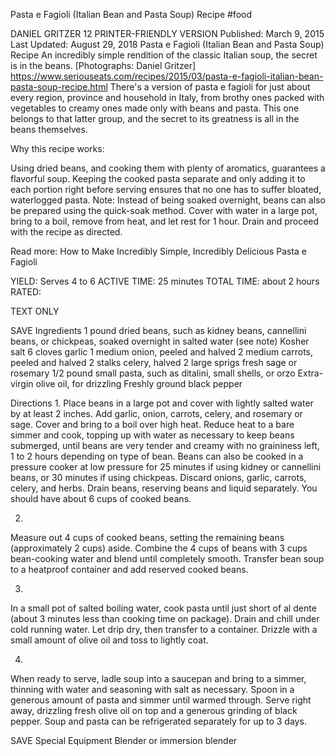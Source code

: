 Pasta e Fagioli (Italian Bean and Pasta Soup) Recipe
#food 

DANIEL GRITZER
12     PRINTER-FRIENDLY VERSION
Published: March 9, 2015 Last Updated: August 29, 2018
Pasta e Fagioli (Italian Bean and Pasta Soup) Recipe
An incredibly simple rendition of the classic Italian soup, the secret is in the beans. [Photographs: Daniel Gritzer]
https://www.seriouseats.com/recipes/2015/03/pasta-e-fagioli-italian-bean-pasta-soup-recipe.html
There's a version of pasta e fagioli for just about every region, province and household in Italy, from brothy ones packed with vegetables to creamy ones made only with beans and pasta. This one belongs to that latter group, and the secret to its greatness is all in the beans themselves.

Why this recipe works:

Using dried beans, and cooking them with plenty of aromatics, guarantees a flavorful soup.
Keeping the cooked pasta separate and only adding it to each portion right before serving ensures that no one has to suffer bloated, waterlogged pasta.
Note: Instead of being soaked overnight, beans can also be prepared using the quick-soak method. Cover with water in a large pot, bring to a boil, remove from heat, and let rest for 1 hour. Drain and proceed with the recipe as directed.

Read more: How to Make Incredibly Simple, Incredibly Delicious Pasta e Fagioli

YIELD:
Serves 4 to 6
ACTIVE TIME:
25 minutes
TOTAL TIME:
about 2 hours
RATED:
    
TEXT ONLY 
 
 
 SAVE
Ingredients
1 pound dried beans, such as kidney beans, cannellini beans, or chickpeas, soaked overnight in salted water (see note)
Kosher salt
6 cloves garlic
1 medium onion, peeled and halved
2 medium carrots, peeled and halved
2 stalks celery, halved
2 large sprigs fresh sage or rosemary
1/2 pound small pasta, such as ditalini, small shells, or orzo
Extra-virgin olive oil, for drizzling
Freshly ground black pepper

Directions
1.
Place beans in a large pot and cover with lightly salted water by at least 2 inches. Add garlic, onion, carrots, celery, and rosemary or sage. Cover and bring to a boil over high heat. Reduce heat to a bare simmer and cook, topping up with water as necessary to keep beans submerged, until beans are very tender and creamy with no graininess left, 1 to 2 hours depending on type of bean. Beans can also be cooked in a pressure cooker at low pressure for 25 minutes if using kidney or cannellini beans, or 30 minutes if using chickpeas. Discard onions, garlic, carrots, celery, and herbs. Drain beans, reserving beans and liquid separately. You should have about 6 cups of cooked beans.

2.
Measure out 4 cups of cooked beans, setting the remaining beans (approximately 2 cups) aside. Combine the 4 cups of beans with 3 cups bean-cooking water and blend until completely smooth. Transfer bean soup to a heatproof container and add reserved cooked beans.


3.
In a small pot of salted boiling water, cook pasta until just short of al dente (about 3 minutes less than cooking time on package). Drain and chill under cold running water. Let drip dry, then transfer to a container. Drizzle with a small amount of olive oil and toss to lightly coat.


4.
When ready to serve, ladle soup into a saucepan and bring to a simmer, thinning with water and seasoning with salt as necessary. Spoon in a generous amount of pasta and simmer until warmed through. Serve right away, drizzling fresh olive oil on top and a generous grinding of black pepper. Soup and pasta can be refrigerated separately for up to 3 days.


 SAVE
Special Equipment
Blender or immersion blender